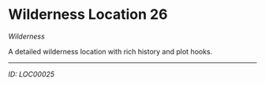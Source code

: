 # Wilderness Location 26

*Wilderness*

A detailed wilderness location with rich history and plot hooks.

---
*ID: LOC00025*